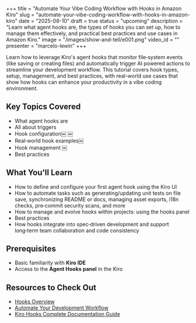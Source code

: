 +++
title = "Automate Your Vibe Coding Workflow with Hooks in Amazon Kiro"
slug = "automate-your-vibe-coding-workflow-with-hooks-in-amazon-kiro"
date = "2025-08-10"
draft = true
status = "upcoming"
description = "Learn what agent hooks are, the types of hooks you can set up, how to manage them effectively, and practical best practices and use cases in Amazon Kiro."
image = "/images/show-and-tell/e001.png"
video_id = ""
presenter = "marcelo-lewin"
+++

Learn how to leverage Kiro's agent hooks that monitor file‑system events (like saving or creating files) and automatically trigger AI powered actions to streamline your development workflow. This tutorial covers hook types, setup, management, and best practices, with real-world use cases that show how hooks can enhance your productivity in a vibe coding environment.

## Key Topics Covered

- What agent hooks are
- All about triggers
- Hook configuration￼ ￼
- Real‑world hook examples￼
- Hook management ￼
- Best practices

## What You'll Learn

- How to define and configure your first agent hook using the Kiro UI
- How to automate tasks such as generating/updating unit tests on file save, synchronizing README or docs, managing asset exports, i18n checks, pre‑commit security scans, and more
- How to manage and evolve hooks within projects: using the hooks panel 
- Best practices
- How hooks integrate into spec‑driven development and support long‑term team collaboration and code consistency

## Prerequisites

- Basic familiarity with **Kiro IDE**
- Access to the **Agent Hooks panel** in the Kiro

## Resources to Check Out

- [Hooks Overview](https://kiro.dev/docs/hooks/) 
- [Automate Your Development Workflow](https://kiro.dev/blog/automate-your-development-workflow-with-agent-hooks/) 
- [Kiro Hooks Complete Documentation Guide ](https://dev.to/czmilo/kiro-hooks-complete-documentation-guide-3pm0)